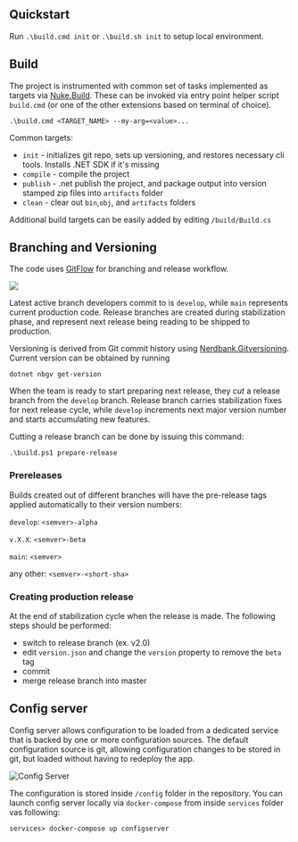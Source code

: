 ## Quickstart

Run `.\build.cmd init` or `.\build.sh init` to setup local environment.

## Build

The project is instrumented with common set of tasks implemented as targets via [Nuke.Build](https://nuke.build/). These can be invoked via entry point helper script `build.cmd` (or one of the other extensions based on terminal of choice).

`.\build.cmd <TARGET_NAME> --my-arg=<value>...`

Common targets:

- `init` - initializes git repo, sets up versioning, and restores necessary cli tools. Installs .NET SDK if it's missing
- `compile` - compile the project
- `publish` - .net publish the project, and package output into version stamped zip files into `artifacts` folder
-  `clean` - clear out `bin`,`obj`, and `artifacts` folders

Additional build targets can be easily added by editing `/build/Build.cs`

## Branching and Versioning

The code uses [GitFlow](https://www.atlassian.com/git/tutorials/comparing-workflows/gitflow-workflow) for branching and release workflow. 

![](https://wac-cdn.atlassian.com/dam/jcr:8f00f1a4-ef2d-498a-a2c6-8020bb97902f/03%20Release%20branches.svg?cdnVersion=1824)

Latest active branch developers commit to is `develop`, while `main` represents current production code. Release branches are created during stabilization phase, and represent next release being reading to be shipped to production. 

Versioning is derived from Git commit history using [Nerdbank.Gitversioning](https://github.com/dotnet/Nerdbank.GitVersioning). Current version can be obtained by running 

````
dotnet nbgv get-version
````

When the team is ready to start preparing next release, they *cut* a release branch from the `develop` branch. Release branch carries stabilization fixes for next release cycle, while `develop` increments next major version number and starts accumulating new features. 

Cutting a release branch can be done by issuing this command:

```
.\build.ps1 prepare-release
```

### Prereleases

Builds created out of different branches will have the pre-release tags applied automatically to their version numbers:

`develop`: `<semver>-alpha` 

`v.X.X`: `<semver>-beta` 

`main`: `<semver>`

any other: `<semver>-<short-sha>`

### Creating production release 

At the end of stabilization cycle when the release is made. The following steps should be performed:

- switch to release branch (ex. v2.0)
- edit `version.json` and change the `version` property to remove the `beta` tag
- commit
- merge release branch into master

## Config server

Config server allows configuration to be loaded from a dedicated service that is backed by one or more configuration sources. The default configuration source is git, allowing configuration changes to be stored in git, but loaded without having to redeploy the app.

![Config Server](https://docs.pivotal.io/spring-cloud-services/2-1/common/config-server/images/config-server-fig1.png)

The configuration is stored inside `/config` folder in the repository. You can launch config server locally via `docker-compose` from inside `services` folder vas following:

```
services> docker-compose up configserver
```

